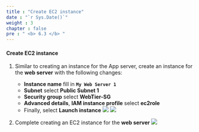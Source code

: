```yaml
---
title : "Create EC2 instance"
date : "`r Sys.Date()`"
weight : 3
chapter : false
pre : " <b> 6.3 </b> "
---
```


#### Create EC2 instance
1. Similar to creating an instance for the App server, create an instance for the **web server** with the following changes:
    - **Instance name** fill in **`My Web Server 1`**
    - **Subnet** select **Public Subnet 1**
    - **Security group** select **WebTier-SG**
    - **Advanced details**, **IAM instance profile** select **ec2role**
    - Finally, select **Launch instance**
![](/workshop01-AWS-FCJ-2024/images/6-3/01.png?width=50pc)
![](/workshop01-AWS-FCJ-2024/images/6-3/02.png?width=50pc)

2. Complete creating an EC2 instance for the **web server**
![](/workshop01-AWS-FCJ-2024/images/6-3/03.png?width=50pc)